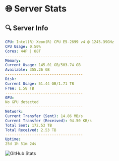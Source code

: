 # 🌐 Server Stats
## 🔍 Server Info
```yaml
CPU: Intel(R) Xeon(R) CPU E5-2699 v4 @ 1245.39GHz
CPU Usage: 0.50%
Cores: 44P | 88T
-----------------------------------
Memory:
Current Usage: 145.01 GB/503.74 GB
Available: 355.26 GB
-----------------------------------
Disk:
Current Usage: 51.44 GB/1.71 TB
Free: 1.58 TB
-----------------------------------
GPU:
No GPU detected
-----------------------------------
Network:
Current Transfer (Sent): 14.86 MB/s
Current Transfer (Received): 94.50 KB/s
Total Sent: 172.53 TB
Total Received: 2.53 TB
-----------------------------------
Uptime:
25d 1h 51m 24s
```
![GitHub Stats](https://img.shields.io/badge/Updated-2025-03-05_00:34:42-blue)